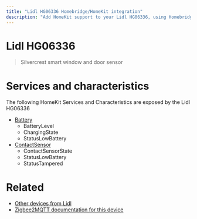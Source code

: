 ```yaml
---
title: "Lidl HG06336 Homebridge/HomeKit integration"
description: "Add HomeKit support to your Lidl HG06336, using Homebridge, Zigbee2MQTT and homebridge-z2m."
---
```

<!---
This file has been GENERATED using src/docgen/docgen.ts
DO NOT EDIT THIS FILE MANUALLY!
-->
# Lidl HG06336
> Silvercrest smart window and door sensor


# Services and characteristics
The following HomeKit Services and Characteristics are exposed by
the Lidl HG06336

* [Battery](../../battery.md)
  * BatteryLevel
  * ChargingState
  * StatusLowBattery
* [ContactSensor](../../sensors.md)
  * ContactSensorState
  * StatusLowBattery
  * StatusTampered


# Related
* [Other devices from Lidl](../index.md#lidl)
* [Zigbee2MQTT documentation for this device](https://www.zigbee2mqtt.io/devices/HG06336.html)